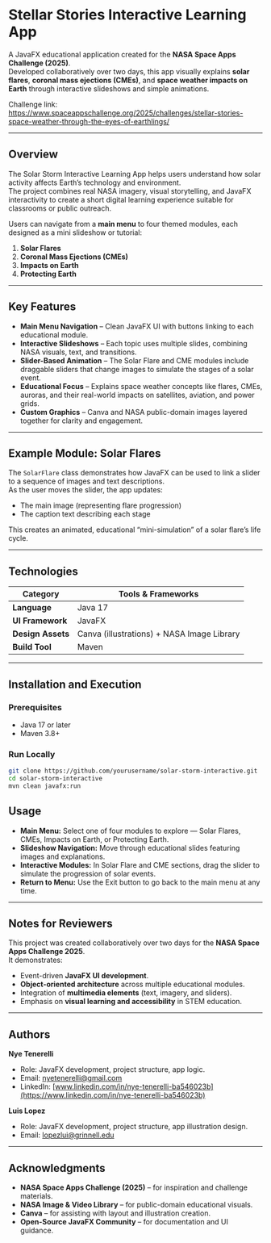# Stellar Stories Interactive Learning App

A JavaFX educational application created for the **NASA Space Apps Challenge (2025)**.  
Developed collaboratively over two days, this app visually explains **solar flares**, **coronal mass ejections (CMEs)**, and **space weather impacts on Earth** through interactive slideshows and simple animations.

Challenge link: https://www.spaceappschallenge.org/2025/challenges/stellar-stories-space-weather-through-the-eyes-of-earthlings/

---

## Overview

The Solar Storm Interactive Learning App helps users understand how solar activity affects Earth’s technology and environment.  
The project combines real NASA imagery, visual storytelling, and JavaFX interactivity to create a short digital learning experience suitable for classrooms or public outreach.

Users can navigate from a **main menu** to four themed modules, each designed as a mini slideshow or tutorial:
1. **Solar Flares**  
2. **Coronal Mass Ejections (CMEs)**  
3. **Impacts on Earth**  
4. **Protecting Earth**

---

## Key Features

- **Main Menu Navigation** – Clean JavaFX UI with buttons linking to each educational module.  
- **Interactive Slideshows** – Each topic uses multiple slides, combining NASA visuals, text, and transitions.  
- **Slider-Based Animation** – The Solar Flare and CME modules include draggable sliders that change images to simulate the stages of a solar event.  
- **Educational Focus** – Explains space weather concepts like flares, CMEs, auroras, and their real-world impacts on satellites, aviation, and power grids.  
- **Custom Graphics** – Canva and NASA public-domain images layered together for clarity and engagement.  

---

## Example Module: Solar Flares

The `SolarFlare` class demonstrates how JavaFX can be used to link a slider to a sequence of images and text descriptions.  
As the user moves the slider, the app updates:
- The main image (representing flare progression)
- The caption text describing each stage

This creates an animated, educational “mini-simulation” of a solar flare’s life cycle.

---

## Technologies

| Category | Tools & Frameworks |
|-----------|--------------------|
| **Language** | Java 17 |
| **UI Framework** | JavaFX |
| **Design Assets** | Canva (illustrations) + NASA Image Library |
| **Build Tool** | Maven |

---

## Installation and Execution

### Prerequisites
- Java 17 or later  
- Maven 3.8+  

### Run Locally
```bash
git clone https://github.com/yourusername/solar-storm-interactive.git
cd solar-storm-interactive
mvn clean javafx:run
```

## Usage

- **Main Menu:** Select one of four modules to explore — Solar Flares, CMEs, Impacts on Earth, or Protecting Earth.  
- **Slideshow Navigation:** Move through educational slides featuring images and explanations.  
- **Interactive Modules:** In Solar Flare and CME sections, drag the slider to simulate the progression of solar events.  
- **Return to Menu:** Use the Exit button to go back to the main menu at any time.

---

## Notes for Reviewers

This project was created collaboratively over two days for the **NASA Space Apps Challenge 2025**.  
It demonstrates:
- Event-driven **JavaFX UI development**.  
- **Object-oriented architecture** across multiple educational modules.  
- Integration of **multimedia elements** (text, imagery, and sliders).  
- Emphasis on **visual learning and accessibility** in STEM education.

---

## Authors

**Nye Tenerelli**  
- Role: JavaFX development, project structure, app logic.  
- Email: nyetenerelli@gmail.com  
- LinkedIn: [www.linkedin.com/in/nye-tenerelli-ba546023b](https://www.linkedin.com/in/nye-tenerelli-ba546023b)

**Luis Lopez**  
- Role: JavaFX development, project structure, app illustration design.
- Email: lopezlui@grinnell.edu
---

## Acknowledgments

- **NASA Space Apps Challenge (2025)** – for inspiration and challenge materials.  
- **NASA Image & Video Library** – for public-domain educational visuals.  
- **Canva** – for assisting with layout and illustration creation.  
- **Open-Source JavaFX Community** – for documentation and UI guidance.


